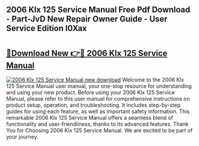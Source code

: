 ## 2006 Klx 125 Service Manual Free Pdf Download - Part-JvD New Repair Owner Guide - User Service Edition l0Xax

# <h2><a href="http://bc22164.oget.top/?id=2006+Klx+125+Service+Manual">🔗Download New 👉🔴 2006 Klx 125 Service Manual</a></h2>

[![2006 Klx 125 Service Manual new download](https://i.imgur.com/5g1atiW.png)](http://bc22164.oget.top/?id=2006+Klx+125+Service+Manual)
Welcome to the 2006 Klx 125 Service Manual user manual, your one-stop resource for understanding and using your new product. Before using your 2006 Klx 125 Service Manual, please refer to this user manual for comprehensive instructions on product setup, operation, and troubleshooting. It includes step-by-step guides for using each feature, as well as important safety information. This remarkable 2006 Klx 125 Service Manual offers a seamless blend of functionality and user-friendliness, thanks to its advanced features. Thank You for Choosing 2006 Klx 125 Service Manual. We are excited to be part of your journey.
